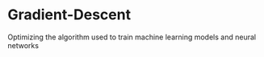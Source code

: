 # Gradient-Descent
Optimizing  the algorithm used to train machine learning models and neural networks
